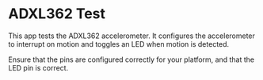 ADXL362 Test
============

This app tests the ADXL362 accelerometer. It configures the accelerometer
to interrupt on motion and toggles an LED when motion is detected.

Ensure that the pins are configured correctly for your platform,
and that the LED pin is correct.
